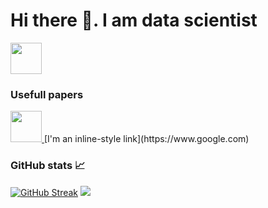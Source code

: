 <!-- image -->
# Hi there 👋. I am data scientist

<a href="https://www.linkedin.com/in/michael-farmakovskii-55b1a621b/">
    <img height="50" src="https://cdn2.iconfinder.com/data/icons/social-icon-3/512/social_style_3_in-306.png"/>
</a>

### Usefull papers 
<a href="https://realpython.com/">
    <img height="50" src="https://cdn.jsdelivr.net/gh/devicons/devicon/icons/python/python-original.svg"/>
</a>
[I'm an inline-style link](https://www.google.com)


 ### GitHub stats 📈
[![GitHub Streak](https://github-readme-streak-stats.herokuapp.com?user=Manhow&theme=radical&date_format=M%20j%5B%2C%20Y%5D)](https://git.io/streak-stats)
<img src="https://github-readme-stats.vercel.app/api?username=Manhow&show_icons=true&theme=omni"/>

